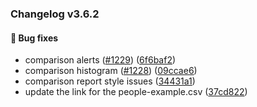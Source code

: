 ### Changelog v3.6.2


#### 🐛 Bug fixes

* comparison alerts ([#1229](https://github.com/ydataai/pandas-profiling/issues/1229)) ([6f6baf2](https://github.com/ydataai/pandas-profiling/commit/6f6baf2db01d1802eef8ce3ebc0612a37cffa3cf))
* comparison histogram ([#1228](https://github.com/ydataai/pandas-profiling/issues/1228)) ([09ccae6](https://github.com/ydataai/pandas-profiling/commit/09ccae66aad9a16528ac6eda755475cb76ca8228))
* comparison report style issues ([34431a1](https://github.com/ydataai/pandas-profiling/commit/34431a13d39fe0b9a5f58a6c739120a9df0e90c0))
* update the link for the people-example.csv ([37cd822](https://github.com/ydataai/pandas-profiling/commit/37cd822fc8fea7b3a4c9ea456fbd01be76f8391c))
